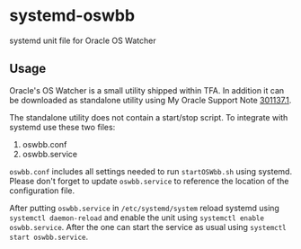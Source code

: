 # systemd-oswbb

systemd unit file for Oracle OS Watcher

## Usage

Oracle's OS Watcher is a small utility shipped within TFA. In addition it can
be downloaded as standalone utility using My Oracle Support Note
[301137.1](https://support.oracle.com/epmos/faces/DocumentDisplay?id=301137.1).

The standalone utility does not contain a start/stop script. To integrate
with systemd use these two files:

1. oswbb.conf
2. oswbb.service

`oswbb.conf` includes all settings needed to run `startOSWbb.sh` using systemd.
Please don't forget to update `oswbb.service` to reference the location of the
configuration file.

After putting `oswbb.service` in `/etc/systemd/system` reload systemd using
`systemctl daemon-reload` and enable the unit using
`systemctl enable oswbb.service`. After the one can start the service as usual
using `systemctl start oswbb.service`.
